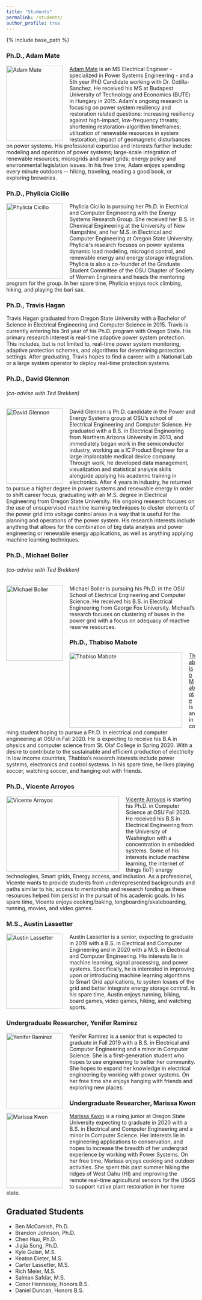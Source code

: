 ```yaml
---
title: "Students"
permalink: /students/
author_profile: true
---
```


{% include base_path %}

### Ph.D., Adam Mate
<img align="left" src="https://ecotillasanchez.github.io/files/adam.jpeg" alt="Adam Mate" width="150" height="200" style="padding-right:15px"> [Adam Mate](https://linkedin.com/in/adammate) is an MS Electrical Engineer - specialized in Power Systems Engineering - and a 5th year PhD Candidate working with Dr. Cotilla-Sanchez. He received his MS at Budapest University of Technology and Economics (BUTE) in Hungary in 2015. Adam's ongoing research is focusing on power system resiliency and restoration related questions: increasing resiliency against high-impact, low-frequency threats; shortening restoration-algorithm timeframes; utilization of renewable resources in system restoration; impact of geomagnetic disturbances on power systems. His professional expertise and interests further include: modeling and operation of power systems; large-scale integration of renewable resources; microgrids and smart grids; energy policy and environmental legislation issues. In his free time, Adam enjoys spending every minute outdoors -- hiking, traveling, reading a good book, or exploring breweries.

### Ph.D., Phylicia Cicilio
<img align="left" src="https://ecotillasanchez.github.io/files/phylicia.jpeg" alt="Phylicia Cicilio" width="150" height="200" style="padding-right:15px"> Phylicia Cicilio is pursuing her Ph.D. in Electrical and Computer Engineering with the Energy Systems Research Group. She received her B.S. in Chemical Engineering at the University of New Hampshire, and her M.S. in Electrical and Computer Engineering at Oregon State University. Phylicia's research focuses on power systems dynamic load modeling, microgrid control, and renewable energy and energy storage integration. Phylicia is also a co-founder of the Graduate Student Committee of the OSU Chapter of Society of Women Engineers and heads the mentoring program for the group. In her spare time, Phylicia enjoys rock climbing, hiking, and playing the bari sax.

### Ph.D., Travis Hagan
Travis Hagan graduated from Oregon State University with a Bachelor of Science in Electrical Engineering and Computer Science in 2015. Travis is currently entering his 3rd year of his Ph.D. program with Oregon State. His primary research interest is real-time adaptive power system protection. This includes, but is not limited to, real-time power system monitoring, adaptive protection schemes, and algorithms for determining protection settings. After graduating, Travis hopes to find a career with a National Lab or a large system operator to deploy real-time protection systems.

### Ph.D., David Glennon
###### (co-advise with Ted Brekken)
<img align="left" src="https://ecotillasanchez.github.io/files/david.jpeg" alt="David Glennon" width="150" height="200" style="padding-right:15px"> David Glennon is Ph.D. candidate in the Power and Energy Systems group at OSU’s school of Electrical Engineering and Computer Science. He graduated with a B.S. in Electrical Engineering from Northern Arizona University in 2013, and immediately began work in the semiconductor industry, working as a IC Product Engineer for a large implantable medical device company. Through work, he developed data management, visualization and statistical analysis skills alongside applying his academic training in electronics. After 4 years in industry, he returned to pursue a higher degree in power systems and renewable energy in order to shift career focus, graduating with an M.S. degree in Electrical Engineering from Oregon State University. His ongoing research focuses on the use of unsupervised machine learning techniques to cluster elements of the power grid into voltage control areas in a way that is useful for the planning and operations of the power system. His research interests include anything that allows for the combination of big data analysis and power engineering or renewable energy applications, as well as anything applying machine learning techniques.

### Ph.D., Michael Boller
###### (co-advise with Ted Brekken)
<img align="left" src="https://ecotillasanchez.github.io/files/michael.jpeg" alt="Michael Boller" width="150" height="200" style="padding-right:15px"> Michael Boller is pursuing his Ph.D. in the OSU School of Electrical Engineering and Computer Science. He received his B.S. in Electrical Engineering from George Fox University. Michael’s research focuses on clustering of buses in the power grid with a focus on adequacy of reactive reserve resources.

### Ph.D., Thabiso Mabote
<img align="left" src="https://ecotillasanchez.github.io/files/thabiso.jpg" alt="Thabiso Mabote" width="300" height="200" style="padding-right:15px"> [Thabiso Mabote](https://www.linkedin.com/in/thabiso-mabote-321013100/) is an incoming student hoping to pursue a Ph.D. in electrical and computer engineering at OSU in Fall 2020. He is expecting to receive his B.A in physics and computer science from St. Olaf College in Spring 2020. With a desire to contribute to the sustainable and efficient production of electricity in low income countries, Thabiso’s research interests include power systems, electronics and control systems. In his spare time, he likes playing soccer, watching soccer, and hanging out with friends.

### Ph.D., Vicente Arroyos
<img align="left" src="https://ecotillasanchez.github.io/files/vicente.jpg" alt="Vicente Arroyos" width="300" height="200" style="padding-right:15px"> [Vicente Arroyos](https://www.linkedin.com/in/vicente-arroyos-63053b15a/) is starting his Ph.D. in Computer Science at OSU Fall 2020. He received his B.S in Electrical Engineering from the University of Washington with a concentration in embedded systems. Some of his interests include machine learning, the internet of things (IoT) energy technologies, Smart grids, Energy access, and inclusion. As a professional, Vicente wants to provide students from underrepresented backgrounds and paths similar to his; access to mentorship and research funding as these resources helped him persist in the pursuit of his academic goals. In his spare time, Vicente enjoys cooking/baking, longboarding/skateboarding, running, movies, and video games.

### M.S., Austin Lassetter
<img align="left" src="https://ecotillasanchez.github.io/files/austin.jpeg" alt="Austin Lassetter" width="150" height="200" style="padding-right:15px"> Austin Lassetter is a senior, expecting to graduate in 2019 with a B.S. in Electrical and Computer Engineering and in 2020 with a M.S. in Electrical and Computer Engineering. His interests lie in machine learning, signal processing, and power systems. Specifically, he is interested in improving upon or introducing machine learning algorithms to Smart Grid applications, to system losses of the grid and better integrate energy storage control. In his spare time, Austin enjoys running, biking, board games, video games, hiking, and watching sports.

### Undergraduate Researcher, Yenifer Ramirez
<img align="left" src="https://ecotillasanchez.github.io/files/yenifer.jpeg" alt="Yenifer Ramirez" width="150" height="200" style="padding-right:15px"> Yenifer Ramirez is a senior that is expected to graduate in Fall 2019 with a B.S. in Electrical and Computer Engineering and a minor in Computer Science. She is a first-generation student who hopes to use engineering to better her community. She hopes to expand her knowledge in electrical engineering by working with power systems. On her free time she enjoys hanging with friends and exploring new places.

### Undergraduate Researcher, Marissa Kwon
<img align="left" src="https://ecotillasanchez.github.io/files/marissa.jpeg" alt="Marissa Kwon" width="150" height="200" style="padding-right:15px"> [Marissa Kwon](https://www.linkedin.com/in/marissa-kwon-7a5731131) is a rising junior at Oregon State University expecting to graduate in 2020 with a B.S. in Electrical and Computer Engineering and a minor in Computer Science. Her interests lie in engineering applications to conservation, and hopes to increase the breadth of her undergrad experience by working with Power Systems. On her free time, Marissa enjoys cooking and outdoor activities. She spent this past summer hiking the ridges of West Oahu (HI) and improving the remote real-time agricultural sensors for the USGS to support native plant restoration in her home state.

## Graduated Students
* Ben McCamish, Ph.D.
* Brandon Johnson, Ph.D.
* Chen Huo, Ph.D.
* Jiajia Song, Ph.D.
* Kyle Gulan, M.S.
* Keaton Dieter, M.S.
* Carter Lassetter, M.S.
* Rich Meier, M.S.
* Salman Safdar, M.S.
* Conor Hennessy, Honors B.S.
* Daniel Duncan, Honors B.S.
